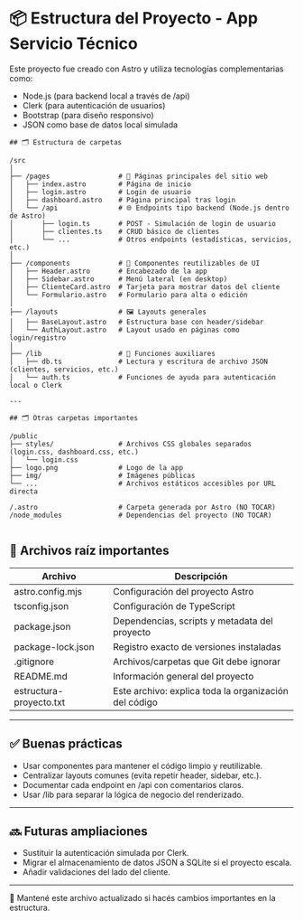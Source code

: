 # 📦 Estructura del Proyecto - App Servicio Técnico

Este proyecto fue creado con Astro y utiliza tecnologías complementarias como:

- Node.js (para backend local a través de /api)
- Clerk (para autenticación de usuarios)
- Bootstrap (para diseño responsivo)
- JSON como base de datos local simulada

```batch 
## 🗂 Estructura de carpetas

/src
│
├── /pages                 # 📄 Páginas principales del sitio web
│   ├── index.astro        # Página de inicio
│   ├── login.astro        # Login de usuario
│   ├── dashboard.astro    # Página principal tras login
│   └── /api               # 🌐 Endpoints tipo backend (Node.js dentro de Astro)
│       ├── login.ts       # POST - Simulación de login de usuario
│       ├── clientes.ts    # CRUD básico de clientes
│       └── ...            # Otros endpoints (estadísticas, servicios, etc.)
│
├── /components            # 🧩 Componentes reutilizables de UI
│   ├── Header.astro       # Encabezado de la app
│   ├── Sidebar.astro      # Menú lateral (en desktop)
│   ├── ClienteCard.astro  # Tarjeta para mostrar datos del cliente
│   └── Formulario.astro   # Formulario para alta o edición
│
├── /layouts               # 🖼 Layouts generales
│   ├── BaseLayout.astro   # Estructura base con header/sidebar
│   └── AuthLayout.astro   # Layout usado en páginas como login/registro
│
├── /lib                   # 🔧 Funciones auxiliares
│   ├── db.ts              # Lectura y escritura de archivo JSON (clientes, servicios, etc.)
│   └── auth.ts            # Funciones de ayuda para autenticación local o Clerk

---

## 🗂 Otras carpetas importantes

/public
├── styles/                # Archivos CSS globales separados (login.css, dashboard.css, etc.)
│   └── login.css
├── logo.png               # Logo de la app
├── img/                   # Imágenes públicas
└── ...                    # Archivos estáticos accesibles por URL directa

/.astro                    # Carpeta generada por Astro (NO TOCAR)
/node_modules              # Dependencias del proyecto (NO TOCAR)


```

## 📄 Archivos raíz importantes

Archivo              | Descripción
----------------------|-----------------------------------------------------------
astro.config.mjs     | Configuración del proyecto Astro
tsconfig.json        | Configuración de TypeScript
package.json         | Dependencias, scripts y metadata del proyecto
package-lock.json    | Registro exacto de versiones instaladas
.gitignore           | Archivos/carpetas que Git debe ignorar
README.md            | Información general del proyecto
estructura-proyecto.txt | Este archivo: explica toda la organización del código

---

## ✅ Buenas prácticas

- Usar componentes para mantener el código limpio y reutilizable.
- Centralizar layouts comunes (evita repetir header, sidebar, etc.).
- Documentar cada endpoint en /api con comentarios claros.
- Usar /lib para separar la lógica de negocio del renderizado.

---

## 🔜 Futuras ampliaciones

- Sustituir la autenticación simulada por Clerk.
- Migrar el almacenamiento de datos JSON a SQLite si el proyecto escala.
- Añadir validaciones del lado del cliente.

---

📌 Mantené este archivo actualizado si hacés cambios importantes en la estructura.

